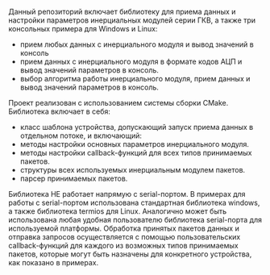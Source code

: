 Данный репозиторий включает библиотеку для приема данных и настройки параметров инерциальных модулей серии ГКВ, а также три консольных примера для Windows и Linux:

- прием любых данных с инерциального модуля и вывод значений в консоль
- прием данных с инерциального модуля в формате кодов АЦП и вывод значений параметров в консоль.
- выбор алгоритма работы инерциального модуля, прием данных и вывод значений параметров в консоль. 

Проект реализован с использованием системы сборки CMake.
Библиотека включает в себя:

- класс шаблона устройства, допускающий запуск приема данных в отдельном потоке, и включающий:
-   методы настройки основных параметров инерциального модуля.
-   методы настройки callback-функций для всех типов принимаемых пакетов.
-   структуры всех используемых инерциальным модулем пакетов.
-   парсер принимаемых пакетов.

Библиотека НЕ работает напрямую с serial-портом. В примерах для работы с serial-портом использована стандартная библиотека windows, а также библиотека termios для Linux. 
Аналогично может быть использована любая удобная пользователю библиотека serial-порта для используемой платформы. 
Обработка принятых пакетов данных и отправка запросов осуществляется с помощью пользовательских callback-функций для каждого из возможных типов принимаемых пакетов, которые могут быть назначены для конкретного устройства, как показано в примерах.

